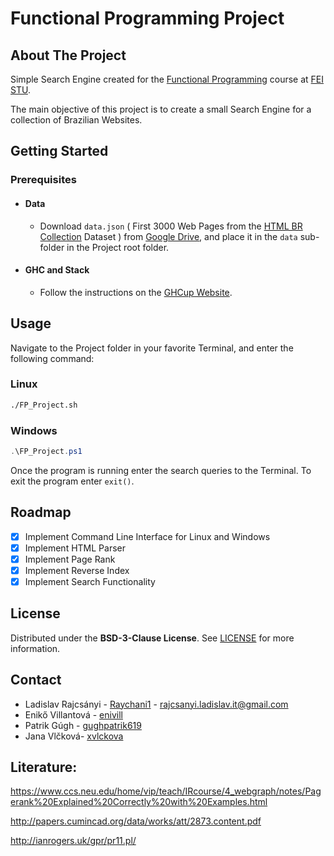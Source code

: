 
# Functional Programming Project

## About The Project

Simple Search Engine created for the [Functional Programming](https://uim.fei.stuba.sk/predmet/funkcionalne-programovanie/) course at [FEI STU](https://www.fei.stuba.sk/). 

The main objective of this project is to create a small Search Engine for a collection of Brazilian Websites.

## Getting Started 

### Prerequisites 

- #### Data
	- Download `data.json` ( First 3000 Web Pages from the [HTML BR Collection](https://www.kaggle.com/datasets/aldebbaran/html-br-collection) Dataset ) from [Google Drive](https://drive.google.com/drive/folders/1DTC8XToIGMoLWK8RKyUEkF1v--1N3i-W?usp=sharing), and place it in the `data` sub-folder in the Project root folder.

- #### GHC and Stack
  - Follow the instructions on the [GHCup Website](https://www.haskell.org/ghcup/).

## Usage

Navigate to the Project folder in your favorite Terminal, and enter the following command: 

### Linux
```bash
./FP_Project.sh 
``` 

### Windows
```powershell
.\FP_Project.ps1 
``` 

Once the program is running enter the search queries to the Terminal. To exit the program enter `exit()`. 
## Roadmap

- [x] Implement Command Line Interface for Linux and Windows
- [x] Implement HTML Parser
- [x] Implement Page Rank
- [x] Implement Reverse Index
- [x] Implement Search Functionality

## License
Distributed under the **BSD-3-Clause License**. See [LICENSE](https://github.com/Raychani1/Functional-Programming-Project/blob/main/LICENSE) for more information.

## Contact
- Ladislav Rajcsányi -  [Raychani1](https://github.com/Raychani1)  -  [rajcsanyi.ladislav.it@gmail.com](mailto:rajcsanyi.ladislav.it@gmail.com)
- Enikő Villantová -  [enivill](https://github.com/enivill)
- Patrik Gúgh -  [gughpatrik619](https://github.com/gughpatrik619)
- Jana Vlčková-  [xvlckova](https://github.com/xvlckova)


## Literature:
https://www.ccs.neu.edu/home/vip/teach/IRcourse/4_webgraph/notes/Pagerank%20Explained%20Correctly%20with%20Examples.html

http://papers.cumincad.org/data/works/att/2873.content.pdf

http://ianrogers.uk/gpr/pr11.pl/


